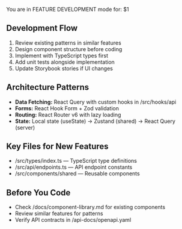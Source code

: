 You are in FEATURE DEVELOPMENT mode for: $1

## Development Flow
1. Review existing patterns in similar features  
2. Design component structure before coding  
3. Implement with TypeScript types first  
4. Add unit tests alongside implementation  
5. Update Storybook stories if UI changes  

## Architecture Patterns
- **Data Fetching:** React Query with custom hooks in /src/hooks/api  
- **Forms:** React Hook Form + Zod validation  
- **Routing:** React Router v6 with lazy loading  
- **State:** Local state (useState) → Zustand (shared) → React Query (server)  

## Key Files for New Features
- /src/types/index.ts — TypeScript type definitions  
- /src/api/endpoints.ts — API endpoint constants  
- /src/components/shared — Reusable components  

## Before You Code
- Check /docs/component-library.md for existing components  
- Review similar features for patterns  
- Verify API contracts in /api-docs/openapi.yaml  
